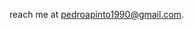 reach me at pedroapinto1990@gmail.com.

<!---
Harmonica1337/Harmonica1337 is a ✨ special ✨ repository because its `README.md` (this file) appears on your GitHub profile.
You can click the Preview link to take a look at your changes.
--->
